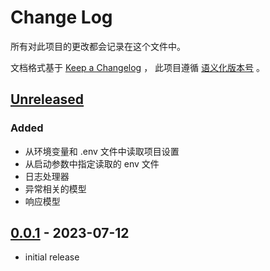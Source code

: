# Change Log

所有对此项目的更改都会记录在这个文件中。

文档格式基于 [Keep a Changelog] ，
此项目遵循 [语义化版本号] 。

## [Unreleased]

### Added

- 从环境变量和 .env 文件中读取项目设置
- 从启动参数中指定读取的 env 文件
- 日志处理器
- 异常相关的模型
- 响应模型

## [0.0.1] - 2023-07-12

- initial release

<!-- Links -->

[keep a changelog]: https://keepachangelog.com/en/1.0.0/
[语义化版本号]: https://semver.org/spec/v2.0.0.html

<!-- Versions -->

[unreleased]: https://github.com/Supper-Studio/trpg_app_backend/compare/v0.0.1...HEAD
[0.0.1]: https://github.com/Supper-Studio/trpg_app_backend/releases/tag/v0.0.1
